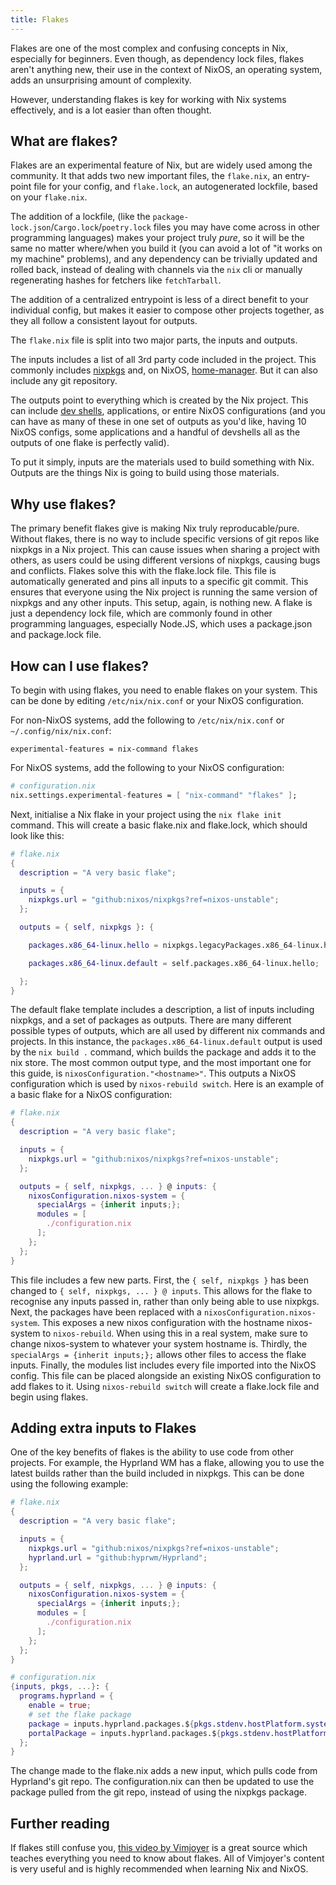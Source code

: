 ```yaml
---
title: Flakes
---
```


Flakes are one of the most complex and confusing concepts in Nix, especially for beginners. Even though, as dependency lock files, flakes aren't anything new, their use in the context of NixOS, an operating system, adds an unsurprising amount of complexity.

However, understanding flakes is key for working with Nix systems effectively, and is a lot easier than often thought.

## What are flakes?

Flakes are an experimental feature of Nix, but are widely used among the community. It that adds two new important files, the `flake.nix`, an entry-point file for your config, and `flake.lock`, an autogenerated lockfile, based on your `flake.nix`. 

The addition of a lockfile, (like the `package-lock.json`/`Cargo.lock`/`poetry.lock` files you may have come across in other programming languages) makes your project truly *pure*, so it will be the same no matter where/when you build it (you can avoid a lot of "it works on my machine" problems), and any dependency can be trivially updated and rolled back, instead of dealing with channels via the `nix` cli or manually regenerating hashes for fetchers like `fetchTarball`.

The addition of a centralized entrypoint is less of a direct benefit to your individual config, but makes it easier to compose other projects together, as they all follow a consistent layout for outputs.

The `flake.nix` file is split into two major parts, the inputs and outputs. 

The inputs includes a list of all 3rd party code included in the project. This commonly includes [nixpkgs](https://github.com/NixOS/nixpkgs) and, on NixOS, [home-manager](https://github.com/nix-community/home-manager). But it can also include any git repository.

The outputs point to everything which is created by the Nix project. This can include [dev shells](https://nix.dev/tutorials/first-steps/declarative-shell.html), applications, or entire NixOS configurations (and you can have as many of these in one set of outputs as you'd like, having 10 NixOS configs, some applications and a handful of devshells all as the outputs of one flake is perfectly valid).

To put it simply, inputs are the materials used to build something with Nix. Outputs are the things Nix is going to build using those materials.

## Why use flakes?

The primary benefit flakes give is making Nix truly reproducable/pure. Without flakes, there is no way to include specific versions of git repos like nixpkgs in a Nix project. This can cause issues when sharing a project with others, as users could be using different versions of nixpkgs, causing bugs and conflicts. Flakes solve this with the flake.lock file. This file is automatically generated and pins all inputs to a specific git commit. This ensures that everyone using the Nix project is running the same version of nixpkgs and any other inputs. This setup, again, is nothing new. A flake is just a dependency lock file, which are commonly found in other programming languages, especially Node.JS, which uses a package.json and package.lock file.

## How can I use flakes?

To begin with using flakes, you need to enable flakes on your system. This can be done by editing `/etc/nix/nix.conf` or your NixOS configuration.

For non-NixOS systems, add the following to `/etc/nix/nix.conf` or `~/.config/nix/nix.conf`:

```
experimental-features = nix-command flakes
```

For NixOS systems, add the following to your NixOS configuration:

```nix
# configuration.nix
nix.settings.experimental-features = [ "nix-command" "flakes" ];
```

Next, initialise a Nix flake in your project using the `nix flake init` command. This will create a basic flake.nix and flake.lock, which should look like this:

```nix
# flake.nix
{
  description = "A very basic flake";

  inputs = {
    nixpkgs.url = "github:nixos/nixpkgs?ref=nixos-unstable";
  };

  outputs = { self, nixpkgs }: {

    packages.x86_64-linux.hello = nixpkgs.legacyPackages.x86_64-linux.hello;

    packages.x86_64-linux.default = self.packages.x86_64-linux.hello;

  };
}
```

The default flake template includes a description, a list of inputs including nixpkgs, and a set of packages as outputs. There are many different possible types of outputs, which are all used by different nix commands and projects. In this instance, the `packages.x86_64-linux.default` output is used by the `nix build .` command, which builds the package and adds it to the nix store. The most common output type, and the most important one for this guide, is `nixosConfiguration."<hostname>"`. This outputs a NixOS configuration which is used by `nixos-rebuild switch`. Here is an example of a basic flake for a NixOS configuration:

```nix
# flake.nix
{
  description = "A very basic flake";

  inputs = {
    nixpkgs.url = "github:nixos/nixpkgs?ref=nixos-unstable";
  };

  outputs = { self, nixpkgs, ... } @ inputs: {
    nixosConfiguration.nixos-system = {
      specialArgs = {inherit inputs;};
      modules = [
        ./configuration.nix
      ];
    };
  };
}
```

This file includes a few new parts. First, the `{ self, nixpkgs }` has been changed to `{ self, nixpkgs, ... } @ inputs`. This allows for the flake to recognise any inputs passed in, rather than only being able to use nixpkgs. Next, the packages have been replaced with a `nixosConfiguration.nixos-system`. This exposes a new nixos configuration with the hostname nixos-system to `nixos-rebuild`. When using this in a real system, make sure to change nixos-system to whatever your system hostname is. Thirdly, the `specialArgs = {inherit inputs;};` allows other files to access the flake inputs. Finally, the modules list includes every file imported into the NixOS config. This file can be placed alongside an existing NixOS configuration to add flakes to it. Using `nixos-rebuild switch` will create a flake.lock file and begin using flakes.

## Adding extra inputs to Flakes

One of the key benefits of flakes is the ability to use code from other projects. For example, the Hyprland WM has a flake, allowing you to use the latest builds rather than the build included in nixpkgs. This can be done using the following example:

```nix
# flake.nix
{
  description = "A very basic flake";

  inputs = {
    nixpkgs.url = "github:nixos/nixpkgs?ref=nixos-unstable";
    hyprland.url = "github:hyprwm/Hyprland";
  };

  outputs = { self, nixpkgs, ... } @ inputs: {
    nixosConfiguration.nixos-system = {
      specialArgs = {inherit inputs;};
      modules = [
        ./configuration.nix
      ];
    };
  };
}
```

```nix
# configuration.nix
{inputs, pkgs, ...}: {
  programs.hyprland = {
    enable = true;
    # set the flake package
    package = inputs.hyprland.packages.${pkgs.stdenv.hostPlatform.system}.hyprland;
    portalPackage = inputs.hyprland.packages.${pkgs.stdenv.hostPlatform.system}.xdg-desktop-portal-hyprland;
  };
}
```

The change made to the flake.nix adds a new input, which pulls code from Hyprland's git repo. The configuration.nix can then be updated to use the package pulled from the git repo, instead of using the nixpkgs package.

## Further reading

If flakes still confuse you, [this video by Vimjoyer](https://www.youtube.com/watch?v=JCeYq72Sko0) is a great source which teaches everything you need to know about flakes. All of Vimjoyer's content is very useful and is highly recommended when learning Nix and NixOS.
